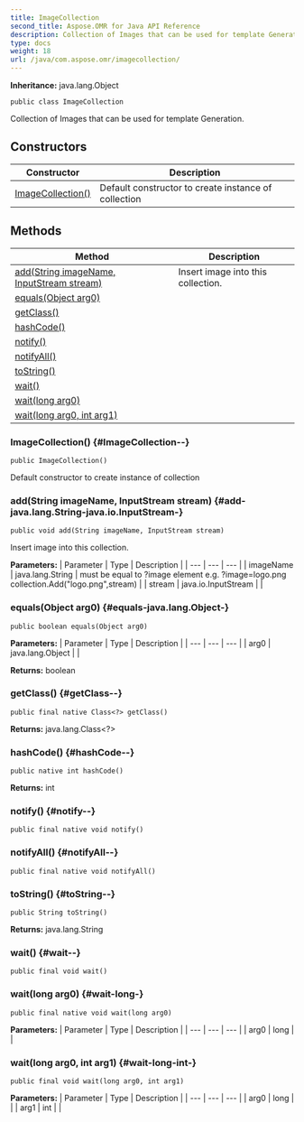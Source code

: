 ```yaml
---
title: ImageCollection
second_title: Aspose.OMR for Java API Reference
description: Collection of Images that can be used for template Generation.
type: docs
weight: 18
url: /java/com.aspose.omr/imagecollection/
---
```


**Inheritance:**
java.lang.Object
```
public class ImageCollection
```

Collection of Images that can be used for template Generation.
## Constructors

| Constructor | Description |
| --- | --- |
| [ImageCollection()](#ImageCollection--) | Default constructor to create instance of collection |
## Methods

| Method | Description |
| --- | --- |
| [add(String imageName, InputStream stream)](#add-java.lang.String-java.io.InputStream-) | Insert image into this collection. |
| [equals(Object arg0)](#equals-java.lang.Object-) |  |
| [getClass()](#getClass--) |  |
| [hashCode()](#hashCode--) |  |
| [notify()](#notify--) |  |
| [notifyAll()](#notifyAll--) |  |
| [toString()](#toString--) |  |
| [wait()](#wait--) |  |
| [wait(long arg0)](#wait-long-) |  |
| [wait(long arg0, int arg1)](#wait-long-int-) |  |
### ImageCollection() {#ImageCollection--}
```
public ImageCollection()
```


Default constructor to create instance of collection

### add(String imageName, InputStream stream) {#add-java.lang.String-java.io.InputStream-}
```
public void add(String imageName, InputStream stream)
```


Insert image into this collection.

**Parameters:**
| Parameter | Type | Description |
| --- | --- | --- |
| imageName | java.lang.String | must be equal to ?image element e.g. ?image=logo.png collection.Add("logo.png",stream) |
| stream | java.io.InputStream |  |

### equals(Object arg0) {#equals-java.lang.Object-}
```
public boolean equals(Object arg0)
```




**Parameters:**
| Parameter | Type | Description |
| --- | --- | --- |
| arg0 | java.lang.Object |  |

**Returns:**
boolean
### getClass() {#getClass--}
```
public final native Class<?> getClass()
```




**Returns:**
java.lang.Class<?>
### hashCode() {#hashCode--}
```
public native int hashCode()
```




**Returns:**
int
### notify() {#notify--}
```
public final native void notify()
```




### notifyAll() {#notifyAll--}
```
public final native void notifyAll()
```




### toString() {#toString--}
```
public String toString()
```




**Returns:**
java.lang.String
### wait() {#wait--}
```
public final void wait()
```




### wait(long arg0) {#wait-long-}
```
public final native void wait(long arg0)
```




**Parameters:**
| Parameter | Type | Description |
| --- | --- | --- |
| arg0 | long |  |

### wait(long arg0, int arg1) {#wait-long-int-}
```
public final void wait(long arg0, int arg1)
```




**Parameters:**
| Parameter | Type | Description |
| --- | --- | --- |
| arg0 | long |  |
| arg1 | int |  |

